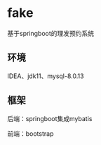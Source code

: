 # fake
  基于springboot的理发预约系统
## 环境
  IDEA、jdk11、mysql-8.0.13
## 框架
   后端：springboot集成mybatis
   
   前端：bootstrap

